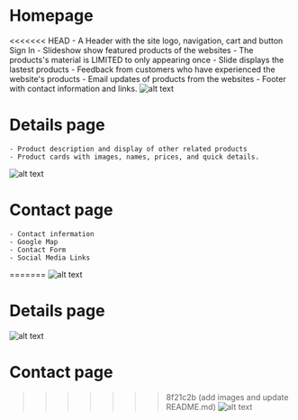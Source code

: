 # Homepage
<<<<<<< HEAD
	- A Header with the site logo, navigation, cart and button Sign In
	- Slideshow show featured products of the websites
	- The products's material is LIMITED to only appearing once
	- Slide displays the lastest products
	- Feedback from customers who have experienced the website's products
	- Email updates of products from the websites
	- Footer with contact information and links.
![alt text](<Shoes Website (1)_Page1.jpg>)

# Details page
	- Product description and display of other related products
	- Product cards with images, names, prices, and quick details.
![alt text](<Shoes Website (1)_Page2.jpg>)

# Contact page
	- Contact infermation
	- Google Map
	- Contact Form
	- Social Media Links
=======
![alt text](<Shoes Website (1)_Page1.jpg>)

# Details page
![alt text](<Shoes Website (1)_Page2.jpg>)

# Contact page
>>>>>>> 8f21c2b (add images and update README.md)
![alt text](<Shoes Website (1)_Page3.jpg>)